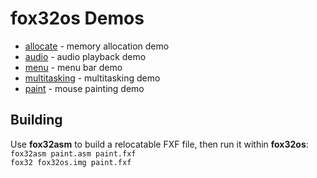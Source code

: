 # fox32os Demos

 - [allocate](allocate) - memory allocation demo
 - [audio](audio) - audio playback demo
 - [menu](menu) - menu bar demo
 - [multitasking](multitasking) - multitasking demo
 - [paint](paint) - mouse painting demo

## Building

Use **fox32asm** to build a relocatable FXF file, then run it within **fox32os**:  
`fox32asm paint.asm paint.fxf`  
`fox32 fox32os.img paint.fxf`
